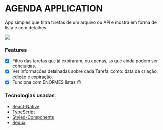 # AGENDA APPLICATION

App simples que filtra tarefas de um arquivo ou API e mostra em forma de lista e com detalhes.

![](https://user-images.githubusercontent.com/60564538/107121632-42ba5400-6872-11eb-9dbc-3d45bfa2277d.gif)

### Features
- [X] Filtro das tarefas que já expiraram, ou apenas, as que ainda podem ser concluídas.
- [X] Ver informações detalhadas sobre cada Tarefa, como: data de criação, edição e expiração.
- [X] Funciona com ENORMES listas :hushed:

### Tecnologias usadas:

- [React-Native](https://pt-br.reactjs.org/)
- [TypeScript](https://www.typescriptlang.org/)
- [Styled-Components](https://styled-components.com/)
- [Redux](https://redux.js.org/)
